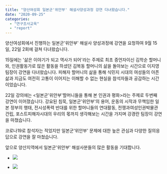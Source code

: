 ```yaml
---
title: "양산여성회 일본군'위안부' 해설사양성과정 강연 다녀왔습니다."
date: "2020-09-25"
categories: 
  - "연구조사교육"
  - "report"
---
```


양산여성회에서 진행하는 일본군'위안부' 해설사 양성과정에 강연을 요청하여 9월 15일, 22일 2회에 걸쳐 다녀왔습니다.

15일에는 '삶은 이야기가 되고 역사가 되어'라는 주제로 최초 증언자이신 김학순 할머니와, 인권활동가로 많은 활동을 하셨던 김복동 할머니의 삶을 돌아보는 시간으로 이지영 팀장이 강연을 다녀왔습니다. 피해자 할머니의 삶을 통해 식민지 시대의 여성들의 아픈 삶과 지금도 여전히 고통이 이어지는 이해할 수 없는 현실을 참석자들과 공감하는 시간이었습니다.

22일 강의에는 <일본군'위안부'할머니들을 통해 본 인권과 평화>라는 주제로 두번째 강연이 이어졌습니다. 강요된 침묵, 일본군'위안부'의 용어, 운동의 시작과 무책임한 일본 정부의 행태, 전시성폭력 반대를 위한 할머니들의 연대활동, 전쟁과여성인권박물관 건립, 포스트피해자시대의 우리의 몫까지 생각해보는 시간을 가지며 강경란 팀장이 강연을 마쳤습니다.

코로나19로 참석자는 적었지만 일본군'위안부' 문제에 대한 높은 관심과 다양한 질의응답으로 강연을 잘 마쳤습니다.

앞으로 양산지역에서 일본군'위안부' 해설사분들의 많은 활동을 기대합니다.

- ![](https://womenandwar.net/kr/wp-content/uploads/2020/10/photo_2020-09-24_15-09-40-1024x767.jpg)
    
- ![](https://womenandwar.net/kr/wp-content/uploads/2020/10/photo_2020-09-22_16-47-01-1024x768.jpg)
